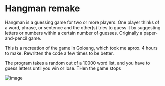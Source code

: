 # Hangman remake

Hangman is a guessing game for two or more players. One player thinks of a word, phrase, or sentence and the other(s) tries to guess it by suggesting letters or numbers within a certain number of guesses. Originally a paper-and-pencil game.

This is a recreation of the game in Goloang, which took me aprox. 4 hours to make. 
Rewritten the code a few times to be better.

The program takes a random out of a 10000 word list, and you have to guess letters until you win or lose. 
THen the game stops

![image](https://github.com/user-attachments/assets/a59760d6-d769-445f-87f1-d5666f8a06d9)

